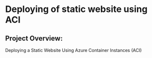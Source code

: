 # Deploying of static website using ACI 
## Project Overview: 
Deploying a Static Website Using Azure Container Instances (ACI)
